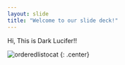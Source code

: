 ```yaml
---
layout: slide
title: "Welcome to our slide deck!"
---
```


Hi, This is Dark Lucifer!!

![orderedlistocat](https://octodex.github.com/images/orderedlistocat.png)
{: .center}
